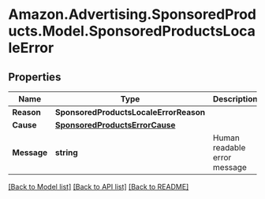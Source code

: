 # Amazon.Advertising.SponsoredProducts.Model.SponsoredProductsLocaleError

## Properties

Name | Type | Description | Notes
------------ | ------------- | ------------- | -------------
**Reason** | **SponsoredProductsLocaleErrorReason** |  | 
**Cause** | [**SponsoredProductsErrorCause**](SponsoredProductsErrorCause.md) |  | [optional] 
**Message** | **string** | Human readable error message | 

[[Back to Model list]](../README.md#documentation-for-models) [[Back to API list]](../README.md#documentation-for-api-endpoints) [[Back to README]](../README.md)

